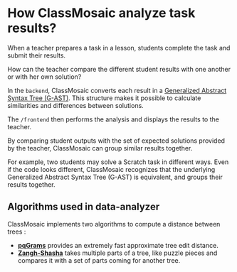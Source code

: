 # How ClassMosaic analyze task results?

When a teacher prepares a task in a lesson, students complete the task and submit their results.

How can the teacher compare the different student results with one another or with her own solution?

In the `backend`, ClassMosaic converts each result in a [Generalized Abstract Syntax Tree (G-AST)](./ast.md). This structure makes it possible to calculate similarities and differences between solutions.

The `/frontend` then performs the analysis and displays the results to the teacher.

By comparing student outputs with the set of expected solutions provided by the teacher, ClassMosaic can group similar results together.

For example, two students may solve a Scratch task in different ways. Even if the code looks different, ClassMosaic recognizes that the underlying Generalized Abstract Syntax Tree (G-AST) is equivalent, and groups their results together.

## Algorithms used in data-analyzer

ClassMosaic implements two algorithms to compute a distance between trees :

- **[pqGrams](https://github.com/hoonto/jqgram)** provides an extremely fast approximate tree edit distance.
- **[Zangh-Shasha](https://github.com/schulzch/edit-distance-js)** takes multiple parts of a tree, like puzzle pieces and compares it with a set of parts coming for another tree.

